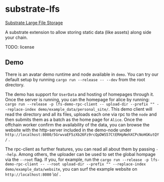 # substrate-lfs
[Substrate Large File Storage](https://github.com/paritytech/substrate-lfs/)

A substrate extension to allow storing static data (like assets) along side your chain.

TODO: license

## Demo

There is an avatar demo runtime and node available in `demo`. You can try our default setup by running `cargo run --release -- --dev` from the root directory.

The demo has support for `UserData` and hosting of homepages through it. Once the server is running, you can the homepage for alice by running: `cargo run --release -p lfs-demo-rpc-client -- upload-dir --prefix "" --replace-index demo/example_data/personal_site/`. This demo client will read the directory and all its files, uploads each one via rpc to the `node` and then submits them as a batch as the home page for `Alice`. Once the offchain worker confirm the availability of the data, you can browse the website with the http-server included in the demo-node under `http://localhost:8080/5GrwvaEF5zXb26Fz9rcQpDWS57CtERHpNehXCPcNoHGKutQY/` .

The rpc-client as further features, you can read all about them by passing `--help`. Among others, the uploader can be used to set the global hompage via the `--root` flag. If you, for example, run the `cargo run --release -p lfs-demo-rpc-client -- --root upload-dir --prefix "" --replace-index demo/example_data/website`, you can surf the example website on `http://localhost:8080` \o/ .